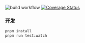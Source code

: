 ![build workflow](https://github.com/ximing/xmexcel/actions/workflows/build.yml/badge.svg)
[![Coverage Status](https://coveralls.io/repos/github/ximing/xmexcel/badge.svg?branch=master)](https://coveralls.io/github/ximing/xmexcel?branch=master)



### 开发
```bash
pnpm install
pnpm run test:watch
```
